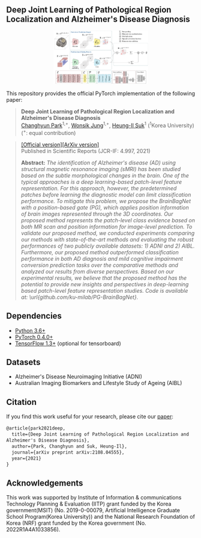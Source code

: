 ## Deep Joint Learning of Pathological Region Localization and Alzheimer's Disease Diagnosis
<p align="center"><img width="50%" src="fig_1.png" /></p>

This repository provides the official PyTorch implementation of the following paper:
> **Deep Joint Learning of Pathological Region Localization and Alzheimer's Disease Diagnosis**<br>
> [Changhyun Park](https://github.com/chpark-ML)<sup>1,+</sup>, [Wonsik Jung](https://github.com/ssikjeong1/)<sup>1,+</sup>, [Heung-Il Suk](https://scholar.google.co.kr/citations?user=dl_oZLwAAAAJ&hl=ko)<sup>1</sup> 
> (<sup>1</sup>Korea University) <br/> (<sup>+</sup>: equal contribution)
<!-- > [[Official version]](https://www.sciencedirect.com/science/article/pii/S1053811921004201?via%3Dihub) -->
> [[Official version]](https://www.nature.com/articles/s41598-023-38240-4)[[ArXiv version]](https://arxiv.org/abs/2108.04555) <br>
> Published in Scientific Reports (JCR-IF: 4.997, 2021)
> 
> **Abstract:** *The identification of Alzheimer's disease (AD) using structural magnetic resonance imaging (sMRI) has been studied based on the subtle morphological changes in the brain. One of the typical approaches is a deep learning-based patch-level feature representation. For this approach, however, the predetermined patches before learning the diagnostic model can limit classification performance. To mitigate this problem, we propose the BrainBagNet with a position-based gate (PG), which applies position information of brain images represented through the 3D coordinates. Our proposed method represents the patch-level class evidence based on both MR scan and position information for image-level prediction. To validate our proposed method, we conducted experiments comparing our methods with state-of-the-art methods and evaluating the robust performances of two publicly available datasets: 1) ADNI and 2) AIBL. Furthermore, our proposed method outperformed classification performance in both AD diagnosis and mild cognitive impairment conversion prediction tasks over the comparative methods and analyzed our results from diverse perspectives. Based on our experimental results, we believe that the proposed method has the potential to provide new insights and perspectives in deep-learning based patch-level feature representation studies. Code is available at: \url{github.com/ku-milab/PG-BrainBagNet}.*

## Dependencies
* [Python 3.6+](https://www.continuum.io/downloads)
* [PyTorch 0.4.0+](http://pytorch.org/)
* [TensorFlow 1.3+](https://www.tensorflow.org/) (optional for tensorboard)

## Datasets
* Alzheimer's Disease Neuroimaging Initiative (ADNI)
* Australian Imaging Biomarkers and Lifestyle Study of Ageing (AIBL)

<!-- ## Usage
For training:

`python main.py --dataset='Zero' --data_path=PATH --kfold=5 --impute_weigh=0.1 --reg_weight=0.5 --label_weight=0.5 --gamma=5.0 --cognitive_score=True`
 -->
## Citation
If you find this work useful for your research, please cite our [paper](https://arxiv.org/abs/2108.04555):
```
@article{park2021deep,
  title={Deep Joint Learning of Pathological Region Localization and Alzheimer's Disease Diagnosis},
  author={Park, Changhyun and Suk, Heung-Il},
  journal={arXiv preprint arXiv:2108.04555},
  year={2021}
}
```

## Acknowledgements
This work was supported by Institute of Information \& communications Technology Planning \& Evaluation (IITP) grant funded by the Korea government(MSIT) (No. 2019-0-00079, Artificial Intelligence Graduate School Program(Korea University)) and the National Research Foundation of Korea (NRF) grant funded by the Korea government (No. 2022R1A4A1033856).

